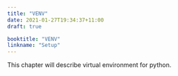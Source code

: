 ```yaml
---
title: "VENV"
date: 2021-01-27T19:34:37+11:00
draft: true

booktitle: "VENV"
linkname: "Setup"
---
```


This chapter will describe virtual environment for python.

